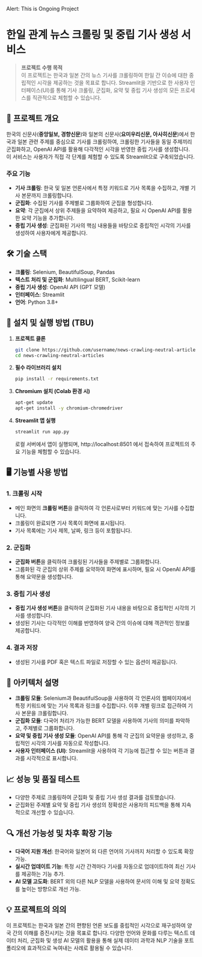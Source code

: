 Alert: This is Ongoing Project

# 한일 관계 뉴스 크롤링 및 중립 기사 생성 서비스

> **프로젝트 수행 목적**  
> 이 프로젝트는 한국과 일본 간의 뉴스 기사를 크롤링하여 한일 간 이슈에 대한 중립적인 시각을 제공하는 것을 목표로 합니다. Streamlit을 기반으로 한 사용자 인터페이스(UI)를 통해 기사 크롤링, 군집화, 요약 및 중립 기사 생성의 모든 프로세스를 직관적으로 체험할 수 있습니다.

## 📖 프로젝트 개요

한국의 신문사(**중앙일보, 경향신문**)와 일본의 신문사(**요미우리신문, 아사히신문**)에서 한국과 일본 관련 주제를 중심으로 기사를 크롤링하여, 
크롤링한 기사들을 동일 주제끼리 군집화하고, OpenAI API를 활용해 다각적인 시각을 반영한 중립 기사를 생성합니다.  
이 서비스는 사용자가 직접 각 단계를 체험할 수 있도록 Streamlit으로 구축되었습니다.

### 주요 기능
- **기사 크롤링**: 한국 및 일본 언론사에서 특정 키워드로 기사 목록을 수집하고, 개별 기사 본문까지 크롤링합니다.
- **군집화**: 수집된 기사를 주제별로 그룹화하여 군집을 형성합니다.
- **요약**: 각 군집에서 상위 주제들을 요약하여 제공하고, 필요 시 OpenAI API를 활용한 요약 기능을 추가합니다.
- **중립 기사 생성**: 군집화된 기사의 핵심 내용들을 바탕으로 중립적인 시각의 기사를 생성하여 사용자에게 제공합니다.

## 🛠️ 기술 스택

- **크롤링**: Selenium, BeautifulSoup, Pandas
- **텍스트 처리 및 군집화**: Multilingual BERT, Scikit-learn
- **중립 기사 생성**: OpenAI API (GPT 모델)
- **인터페이스**: Streamlit
- **언어**: Python 3.8+

## 🚀 설치 및 실행 방법 (TBU)

1. **프로젝트 클론**
   ```bash
   git clone https://github.com/username/news-crawling-neutral-articles.git
   cd news-crawling-neutral-articles
   ```

2. **필수 라이브러리 설치**
   ```bash
   pip install -r requirements.txt
   ```

3. **Chromium 설치 (Colab 환경 시)**
   ```bash
   apt-get update
   apt-get install -y chromium-chromedriver
   ```

4. **Streamlit 앱 실행**
   ```bash
   streamlit run app.py
   ```

   로컬 서버에서 앱이 실행되며, http://localhost:8501 에서 접속하여 프로젝트의 주요 기능을 체험할 수 있습니다.

## 🖥️ 기능별 사용 방법

### 1. **크롤링 시작**
   - 메인 화면의 **크롤링 버튼**을 클릭하여 각 언론사로부터 키워드에 맞는 기사를 수집합니다.
   - 크롤링이 완료되면 기사 목록이 화면에 표시됩니다.
   - 기사 목록에는 기사 제목, 날짜, 링크 등이 포함됩니다.

### 2. **군집화**
   - **군집화 버튼**을 클릭하여 크롤링된 기사들을 주제별로 그룹화합니다.
   - 그룹화된 각 군집의 상위 주제를 요약하여 화면에 표시하며, 필요 시 OpenAI API를 통해 요약문을 생성합니다.

### 3. **중립 기사 생성**
   - **중립 기사 생성 버튼**을 클릭하여 군집화된 기사 내용을 바탕으로 중립적인 시각의 기사를 생성합니다.
   - 생성된 기사는 다각적인 이해를 반영하여 양국 간의 이슈에 대해 객관적인 정보를 제공합니다.

### 4. **결과 저장**
   - 생성된 기사를 PDF 혹은 텍스트 파일로 저장할 수 있는 옵션이 제공됩니다.

## 📂 아키텍처 설명

- **크롤링 모듈**: Selenium과 BeautifulSoup을 사용하여 각 언론사의 웹페이지에서 특정 키워드에 맞는 기사 목록과 링크를 수집합니다. 이후 개별 링크로 접근하여 기사 본문을 크롤링합니다.
- **군집화 모듈**: 다국어 처리가 가능한 BERT 모델을 사용하여 기사의 의미를 파악하고, 주제별로 그룹화합니다.
- **요약 및 중립 기사 생성 모듈**: OpenAI API를 통해 각 군집의 요약문을 생성하고, 중립적인 시각의 기사를 자동으로 작성합니다.
- **사용자 인터페이스 (UI)**: Streamlit을 사용하여 각 기능에 접근할 수 있는 버튼과 결과를 시각적으로 표시합니다.

## 📈 성능 및 품질 테스트

- 다양한 주제로 크롤링하여 군집화 및 중립 기사 생성 결과를 검토했습니다.
- 군집화된 주제별 요약 및 중립 기사 생성의 정확성은 사용자의 피드백을 통해 지속적으로 개선할 수 있습니다.

## 🔍 개선 가능성 및 차후 확장 기능

- **다국어 지원 개선**: 한국어와 일본어 외 다른 언어의 기사까지 처리할 수 있도록 확장 가능.
- **실시간 업데이트 기능**: 특정 시간 간격마다 기사를 자동으로 업데이트하여 최신 기사를 제공하는 기능 추가.
- **AI 모델 고도화**: BERT 외의 다른 NLP 모델을 사용하여 문서의 이해 및 요약 정확도를 높이는 방향으로 개선 가능.

## 💡 프로젝트의 의의

이 프로젝트는 한국과 일본 간의 편향된 언론 보도를 중립적인 시각으로 재구성하여 양국 간의 이해를 증진시키는 것을 목표로 합니다. 다양한 언어와 문화를 다루는 텍스트 데이터 처리, 군집화 및 생성 AI 모델의 활용을 통해 실제 데이터 과학과 NLP 기술을 포트폴리오에 효과적으로 녹여내는 사례로 활용될 수 있습니다.
